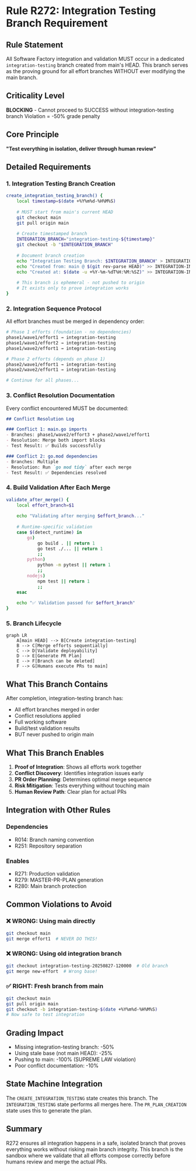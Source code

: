 # Rule R272: Integration Testing Branch Requirement

## Rule Statement
All Software Factory integration and validation MUST occur in a dedicated `integration-testing` branch created from main's HEAD. This branch serves as the proving ground for all effort branches WITHOUT ever modifying the main branch.

## Criticality Level
**BLOCKING** - Cannot proceed to SUCCESS without integration-testing branch
Violation = -50% grade penalty

## Core Principle
**"Test everything in isolation, deliver through human review"**

## Detailed Requirements

### 1. Integration Testing Branch Creation

```bash
create_integration_testing_branch() {
    local timestamp=$(date +%Y%m%d-%H%M%S)
    
    # MUST start from main's current HEAD
    git checkout main
    git pull origin main
    
    # Create timestamped branch
    INTEGRATION_BRANCH="integration-testing-${timestamp}"
    git checkout -b "$INTEGRATION_BRANCH"
    
    # Document branch creation
    echo "Integration Testing Branch: $INTEGRATION_BRANCH" > INTEGRATION-INFO.md
    echo "Created from: main @ $(git rev-parse HEAD)" >> INTEGRATION-INFO.md
    echo "Created at: $(date -u +%Y-%m-%dT%H:%M:%SZ)" >> INTEGRATION-INFO.md
    
    # This branch is ephemeral - not pushed to origin
    # It exists only to prove integration works
}
```

### 2. Integration Sequence Protocol

All effort branches must be merged in dependency order:

```bash
# Phase 1 efforts (foundation - no dependencies)
phase1/wave1/effort1 → integration-testing
phase1/wave1/effort2 → integration-testing
phase1/wave2/effort1 → integration-testing

# Phase 2 efforts (depends on phase 1)
phase2/wave1/effort1 → integration-testing
phase2/wave2/effort1 → integration-testing

# Continue for all phases...
```

### 3. Conflict Resolution Documentation

Every conflict encountered MUST be documented:

```markdown
## Conflict Resolution Log

### Conflict 1: main.go imports
- Branches: phase1/wave2/effort3 + phase2/wave1/effort1
- Resolution: Merge both import blocks
- Test Result: ✅ Builds successfully

### Conflict 2: go.mod dependencies
- Branches: Multiple
- Resolution: Run `go mod tidy` after each merge
- Test Result: ✅ Dependencies resolved
```

### 4. Build Validation After Each Merge

```bash
validate_after_merge() {
    local effort_branch=$1
    
    echo "Validating after merging $effort_branch..."
    
    # Runtime-specific validation
    case $(detect_runtime) in
        go)
            go build . || return 1
            go test ./... || return 1
            ;;
        python)
            python -m pytest || return 1
            ;;
        nodejs)
            npm test || return 1
            ;;
    esac
    
    echo "✅ Validation passed for $effort_branch"
}
```

### 5. Branch Lifecycle

```mermaid
graph LR
    A[main HEAD] --> B[Create integration-testing]
    B --> C[Merge efforts sequentially]
    C --> D[Validate deployability]
    D --> E[Generate PR Plan]
    E --> F[Branch can be deleted]
    F --> G[Humans execute PRs to main]
```

## What This Branch Contains

After completion, integration-testing branch has:
- All effort branches merged in order
- Conflict resolutions applied
- Full working software
- Build/test validation results
- BUT never pushed to origin main

## What This Branch Enables

1. **Proof of Integration**: Shows all efforts work together
2. **Conflict Discovery**: Identifies integration issues early
3. **PR Order Planning**: Determines optimal merge sequence
4. **Risk Mitigation**: Tests everything without touching main
5. **Human Review Path**: Clear plan for actual PRs

## Integration with Other Rules

### Dependencies
- R014: Branch naming convention
- R251: Repository separation

### Enables
- R271: Production validation
- R279: MASTER-PR-PLAN generation
- R280: Main branch protection

## Common Violations to Avoid

### ❌ WRONG: Using main directly
```bash
git checkout main
git merge effort1  # NEVER DO THIS!
```

### ❌ WRONG: Using old integration branch
```bash
git checkout integration-testing-20250827-120000  # Old branch
git merge new-effort  # Wrong base!
```

### ✅ RIGHT: Fresh branch from main
```bash
git checkout main
git pull origin main
git checkout -b integration-testing-$(date +%Y%m%d-%H%M%S)
# Now safe to test integration
```

## Grading Impact

- Missing integration-testing branch: -50%
- Using stale base (not main HEAD): -25%
- Pushing to main: -100% (SUPREME LAW violation)
- Poor conflict documentation: -10%

## State Machine Integration

The `CREATE_INTEGRATION_TESTING` state creates this branch.
The `INTEGRATION_TESTING` state performs all merges here.
The `PR_PLAN_CREATION` state uses this to generate the plan.

## Summary

R272 ensures all integration happens in a safe, isolated branch that proves everything works without risking main branch integrity. This branch is the sandbox where we validate that all efforts compose correctly before humans review and merge the actual PRs.
